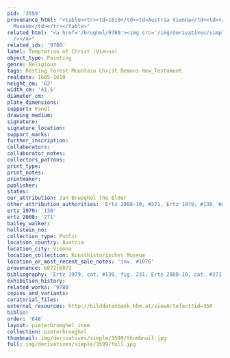 ```yaml
---
pid: '3599'
provenance_html: "<table><tr><td>1619</td><td>Austria Vienna</td><td></td></tr><tr><td>1783</td><td></td><td>Kunsthistorisches
  Museum</td></tr></table>"
related_html: "<a href='/brughel/9780'><img src='/img/derivatives/simple/9780/thumbnail.jpg'
  /></a>"
related_ids: '9780'
label: Temptation of Christ (Vienna)
object_type: Painting
genre: Religious
tags: Resting Forest Mountain Christ Demons New_Testament
realdate: 1605-1610
height_cm: '62'
width_cm: '41.5'
diameter_cm: 
plate_dimensions: 
support: Panel
drawing_medium: 
signature: 
signature_location: 
support_marks: 
further_inscription: 
collaborators: 
collaborator_notes: 
collectors_patrons: 
print_type: 
print_notes: 
printmaker: 
publisher: 
states: 
our_attribution: Jan Brueghel the Elder
other_attribution_authorities: 'Ertz 2008-10, #271, Ertz 1979, #130, Honig database'
ertz_1979: '130'
ertz_2008: '271'
bailey_walker: 
hollstein_no: 
collection_type: Public
location_country: Austria
location_city: Vienna
location_collection: Kunsthistorisches Museum
location_or_most_recent_sale_notes: 'inv. #1076'
provenance: 6072|6073
bibliography: 'Ertz 1979, cat. #130, fig. 231; Ertz 2008-10, cat. #271'
exhibition_history: 
related_works: '9780'
copies_and_variants: 
curatorial_files: 
external_resources: http://bilddatenbank.khm.at/viewArtefact?id=350
biblio: 
order: '648'
layout: pieterbrueghel_item
collection: pieterbrueghel
thumbnail: img/derivatives/simple/3599/thumbnail.jpg
full: img/derivatives/simple/3599/full.jpg
---
```

